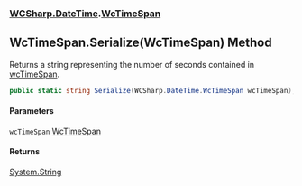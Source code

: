 ### [WCSharp.DateTime](WCSharp.DateTime.md 'WCSharp.DateTime').[WcTimeSpan](WCSharp.DateTime.WcTimeSpan.md 'WCSharp.DateTime.WcTimeSpan')

## WcTimeSpan.Serialize(WcTimeSpan) Method

Returns a string representing the number of seconds contained in [wcTimeSpan](WCSharp.DateTime.WcTimeSpan.Serialize(WCSharp.DateTime.WcTimeSpan).md#WCSharp.DateTime.WcTimeSpan.Serialize(WCSharp.DateTime.WcTimeSpan).wcTimeSpan 'WCSharp.DateTime.WcTimeSpan.Serialize(WCSharp.DateTime.WcTimeSpan).wcTimeSpan').

```csharp
public static string Serialize(WCSharp.DateTime.WcTimeSpan wcTimeSpan);
```
#### Parameters

<a name='WCSharp.DateTime.WcTimeSpan.Serialize(WCSharp.DateTime.WcTimeSpan).wcTimeSpan'></a>

`wcTimeSpan` [WcTimeSpan](WCSharp.DateTime.WcTimeSpan.md 'WCSharp.DateTime.WcTimeSpan')

#### Returns
[System.String](https://docs.microsoft.com/en-us/dotnet/api/System.String 'System.String')